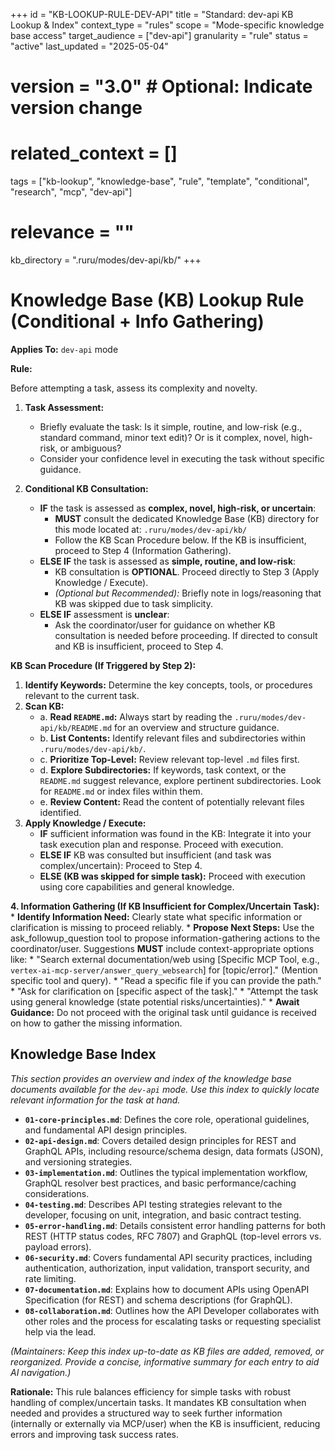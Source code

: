 +++
id = "KB-LOOKUP-RULE-DEV-API"
title = "Standard: dev-api KB Lookup & Index"
context_type = "rules"
scope = "Mode-specific knowledge base access"
target_audience = ["dev-api"]
granularity = "rule"
status = "active"
last_updated = "2025-05-04"
# version = "3.0" # Optional: Indicate version change
# related_context = []
tags = ["kb-lookup", "knowledge-base", "rule", "template", "conditional", "research", "mcp", "dev-api"]
# relevance = ""
kb_directory = ".ruru/modes/dev-api/kb/"
+++

# Knowledge Base (KB) Lookup Rule (Conditional + Info Gathering)

**Applies To:** `dev-api` mode

**Rule:**

Before attempting a task, assess its complexity and novelty.

1.  **Task Assessment:**
    *   Briefly evaluate the task: Is it simple, routine, and low-risk (e.g., standard command, minor text edit)? Or is it complex, novel, high-risk, or ambiguous?
    *   Consider your confidence level in executing the task without specific guidance.

2.  **Conditional KB Consultation:**
    *   **IF** the task is assessed as **complex, novel, high-risk, or uncertain**:
        *   **MUST** consult the dedicated Knowledge Base (KB) directory for this mode located at: `.ruru/modes/dev-api/kb/`
        *   Follow the KB Scan Procedure below. If the KB is insufficient, proceed to Step 4 (Information Gathering).
    *   **ELSE IF** the task is assessed as **simple, routine, and low-risk**:
        *   KB consultation is **OPTIONAL**. Proceed directly to Step 3 (Apply Knowledge / Execute).
        *   *(Optional but Recommended):* Briefly note in logs/reasoning that KB was skipped due to task simplicity.
    *   **ELSE IF** assessment is **unclear**:
        *   Ask the coordinator/user for guidance on whether KB consultation is needed before proceeding. If directed to consult and KB is insufficient, proceed to Step 4.

**KB Scan Procedure (If Triggered by Step 2):**

1.  **Identify Keywords:** Determine the key concepts, tools, or procedures relevant to the current task.
2.  **Scan KB:**
    *   a. **Read `README.md`:** Always start by reading the `.ruru/modes/dev-api/kb/README.md` for an overview and structure guidance.
    *   b. **List Contents:** Identify relevant files and subdirectories within `.ruru/modes/dev-api/kb/`.
    *   c. **Prioritize Top-Level:** Review relevant top-level `.md` files first.
    *   d. **Explore Subdirectories:** If keywords, task context, or the `README.md` suggest relevance, explore pertinent subdirectories. Look for `README.md` or index files within them.
    *   e. **Review Content:** Read the content of potentially relevant files identified.
3.  **Apply Knowledge / Execute:**
    *   **IF** sufficient information was found in the KB: Integrate it into your task execution plan and response. Proceed with execution.
    *   **ELSE IF** KB was consulted but insufficient (and task was complex/uncertain): Proceed to Step 4.
    *   **ELSE (KB was skipped for simple task):** Proceed with execution using core capabilities and general knowledge.

**4. Information Gathering (If KB Insufficient for Complex/Uncertain Task):**
    *   **Identify Information Need:** Clearly state what specific information or clarification is missing to proceed reliably.
    *   **Propose Next Steps:** Use the ask_followup_question tool to propose information-gathering actions to the coordinator/user. Suggestions **MUST** include context-appropriate options like:
        *   "Search external documentation/web using [Specific MCP Tool, e.g., `vertex-ai-mcp-server/answer_query_websearch`] for [topic/error]." (Mention specific tool and query).
        *   "Read a specific file if you can provide the path."
        *   "Ask for clarification on [specific aspect of the task]."
        *   "Attempt the task using general knowledge (state potential risks/uncertainties)."
    *   **Await Guidance:** Do not proceed with the original task until guidance is received on how to gather the missing information.

## Knowledge Base Index

*This section provides an overview and index of the knowledge base documents available for the `dev-api` mode. Use this index to quickly locate relevant information for the task at hand.*

*   **`01-core-principles.md`**: Defines the core role, operational guidelines, and fundamental API design principles.
*   **`02-api-design.md`**: Covers detailed design principles for REST and GraphQL APIs, including resource/schema design, data formats (JSON), and versioning strategies.
*   **`03-implementation.md`**: Outlines the typical implementation workflow, GraphQL resolver best practices, and basic performance/caching considerations.
*   **`04-testing.md`**: Describes API testing strategies relevant to the developer, focusing on unit, integration, and basic contract testing.
*   **`05-error-handling.md`**: Details consistent error handling patterns for both REST (HTTP status codes, RFC 7807) and GraphQL (top-level errors vs. payload errors).
*   **`06-security.md`**: Covers fundamental API security practices, including authentication, authorization, input validation, transport security, and rate limiting.
*   **`07-documentation.md`**: Explains how to document APIs using OpenAPI Specification (for REST) and schema descriptions (for GraphQL).
*   **`08-collaboration.md`**: Outlines how the API Developer collaborates with other roles and the process for escalating tasks or requesting specialist help via the lead.

*(Maintainers: Keep this index up-to-date as KB files are added, removed, or reorganized. Provide a concise, informative summary for each entry to aid AI navigation.)*


**Rationale:** This rule balances efficiency for simple tasks with robust handling of complex/uncertain tasks. It mandates KB consultation when needed and provides a structured way to seek further information (internally or externally via MCP/user) when the KB is insufficient, reducing errors and improving task success rates.
